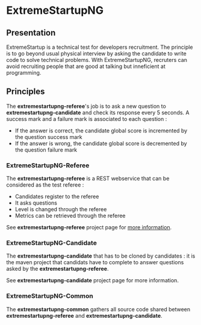 # ExtremeStartupNG

## Presentation

ExtremeStartup is a technical test for developers recruitment.
The principle is to go beyond usual physical interview by asking the candidate to write code to solve technical problems.
With ExtremeStartupNG, recruters can avoid recruiting people that are good at talking but inneficient at programming.

## Principles

The **extremestartupng-referee**'s job is to ask a new question to **extremestartupng-candidate** and check its response every 5 seconds.
A success mark and a failure mark is associated to each question :
- If the answer is correct, the candidate global score is incremented by the question success mark
- If the answer is wrong, the candidate global score is decremented by the question failure mark

### ExtremeStartupNG-Referee

The **extremestartupng-referee** is a REST webservice that can be considered as the test referee :
- Candidates register to the referee
- It asks questions
- Level is changed through the referee
- Metrics can be retrieved through the referee

See **extremestartupng-referee** project page for [more information](extremestartupng-referee/README.md).

### ExtremeStartupNG-Candidate

The **extremestartupng-candidate** that has to be cloned by candidates : it is the maven project that candidats have to complete to answer questions asked by the **extremestartupng-referee**.

See **extremestartupng-candidate** project page for more information.

### ExtremeStartupNG-Common

The **extremestartupng-common** gathers all source code shared between **extremestartupng-referee** and **extremestartupng-candidate**.
